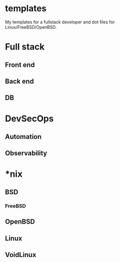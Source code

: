 # templates
My templates for a fullstack developer and dot files for Linux/FreeBSD/OpenBSD.

# Full stack
## Front end
## Back end
## DB 

# DevSecOps
## Automation
## Observability

# *nix
## BSD 
### FreeBSD
## OpenBSD
## Linux
## VoidLinux

